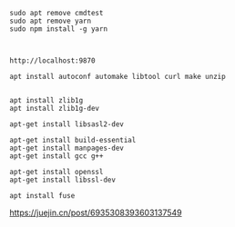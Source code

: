 

```
sudo apt remove cmdtest
sudo apt remove yarn
sudo npm install -g yarn



```

```
http://localhost:9870
```


```
apt install autoconf automake libtool curl make unzip


apt install zlib1g
apt install zlib1g-dev

apt-get install libsasl2-dev

apt-get install build-essential
apt-get install manpages-dev
apt-get install gcc g++

apt-get install openssl
apt-get install libssl-dev

apt install fuse

```

https://juejin.cn/post/6935308393603137549